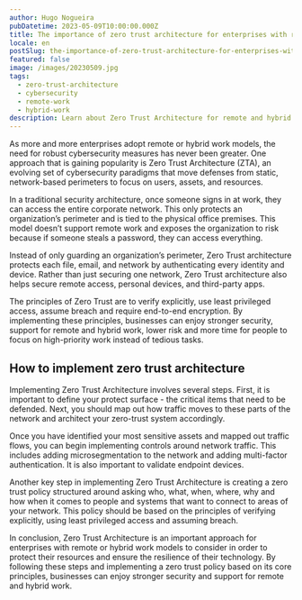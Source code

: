 ```yaml
---
author: Hugo Nogueira
pubDatetime: 2023-05-09T10:00:00.000Z
title: The importance of zero trust architecture for enterprises with remote or hybrid work models
locale: en
postSlug: the-importance-of-zero-trust-architecture-for-enterprises-with-remote-or-hybrid-work-models
featured: false
image: /images/20230509.jpg
tags:
  - zero-trust-architecture
  - cybersecurity
  - remote-work
  - hybrid-work
description: Learn about Zero Trust Architecture for remote and hybrid work. This approach to cybersecurity provides stronger security and lower risk for businesses.
---
```


As more and more enterprises adopt remote or hybrid work models, the need for robust cybersecurity measures has never been greater. One approach that is gaining popularity is Zero Trust Architecture (ZTA), an evolving set of cybersecurity paradigms that move defenses from static, network-based perimeters to focus on users, assets, and resources.

In a traditional security architecture, once someone signs in at work, they can access the entire corporate network. This only protects an organization’s perimeter and is tied to the physical office premises. This model doesn’t support remote work and exposes the organization to risk because if someone steals a password, they can access everything.

Instead of only guarding an organization’s perimeter, Zero Trust architecture protects each file, email, and network by authenticating every identity and device. Rather than just securing one network, Zero Trust architecture also helps secure remote access, personal devices, and third-party apps.

The principles of Zero Trust are to verify explicitly, use least privileged access, assume breach and require end-to-end encryption. By implementing these principles, businesses can enjoy stronger security, support for remote and hybrid work, lower risk and more time for people to focus on high-priority work instead of tedious tasks.

## How to implement zero trust architecture

Implementing Zero Trust Architecture involves several steps. First, it is important to define your protect surface - the critical items that need to be defended. Next, you should map out how traffic moves to these parts of the network and architect your zero-trust system accordingly.

Once you have identified your most sensitive assets and mapped out traffic flows, you can begin implementing controls around network traffic. This includes adding microsegmentation to the network and adding multi-factor authentication. It is also important to validate endpoint devices.

Another key step in implementing Zero Trust Architecture is creating a zero trust policy structured around asking who, what, when, where, why and how when it comes to people and systems that want to connect to areas of your network. This policy should be based on the principles of verifying explicitly, using least privileged access and assuming breach.

In conclusion, Zero Trust Architecture is an important approach for enterprises with remote or hybrid work models to consider in order to protect their resources and ensure the resilience of their technology. By following these steps and implementing a zero trust policy based on its core principles, businesses can enjoy stronger security and support for remote and hybrid work.
